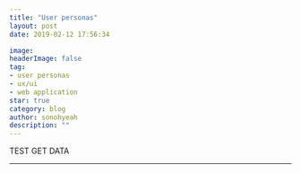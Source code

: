 ```yaml
---
title: "User personas"
layout: post
date: 2019-02-12 17:56:34

image: 
headerImage: false
tag:
- user personas
- ux/ui
- web application
star: true
category: blog
author: sonohyeah
description: ""
---
```



<p>TEST GET DATA</p>

<p id="user"></p>
<script type="text/javascript" src="{{site.url}}/src/tabletop.min.js"></script>
<script type="text/javascript" src="{{site.url}}/src/backbone.tabletopSync.js"></script>
<script type="text/javascript" src="{{site.url}}/src/tabletop.js"></script>
<script src='https://cdnjs.cloudflare.com/ajax/libs/tabletop.js/1.5.1/tabletop.min.js'></script>
<script type="text/javascript">
	var public_spreadsheet_url = 'https://docs.google.com/spreadsheets/d/174dAQ7i_oVDHQkbLck_kR8DFtEGGOvUzLSWCY-MNG_Q/edit?usp=sharing';


	function init() {
		Tabletop.init( { key: public_spreadsheet_url,
			callback: showInfo,
			simpleSheet: true } );
	}

	window.addEventListener('DOMContentLoaded', init);

	function showInfo(data) {
		for (var i = 0; i <= data.length; i++) {
			document.getElementById("user").innerHTML += i + "- <strong>"+ [data[i].Name] + ": </strong> <br>" + [data[i].Age, data[i].Sex ].join(", ")+"<br><br>";
		};

		console.log(data);
	}       

</script>

---
